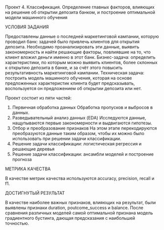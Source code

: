 Проект 4. Классификация. Определение главных факторов, влияющих на решение об открытии депозита банком, и построение оптимальной модели машинного обучения

УСЛОВИЯ ЗАДАНИЯ

Предоставлены данные о последней маркетинговой кампании, которую проводил банк: задачей было привлечь клиентов для открытия депозита. Необходимо проанализировать эти данные, выявить закономерность и найти решающие факторы, повлиявшие на то, что клиент вложил деньги именно в этот банк.
Бизнес-задача: определить характеристики, по которым можно выявить клиентов, более склонных к открытию депозита в банке, и за счёт этого повысить результативность маркетинговой кампании.
Техническая задача: построить модель машинного обучения, которая на основе предложенных характеристик клиента будет предсказывать, воспользуется он предложением об открытии депозита или нет.

Проект состоит из пяти частей:
1.	Первичная обработка данных
Обработка пропусков и выбросов в данных.
2.	Разведывательный анализ данных (EDA)
Исследуются данные, нащупываются первые закономерности и выдвигаются 	гипотезы.
3.	Отбор и преобразование признаков
На этом этапе перекодируются преобразуются данные таким образом, чтобы их можно было использовать при решении задачи классификации.
4.	Решение задачи классификации: логистическая регрессия и решающие деревья
5.	Решение задачи классификации: ансамбли моделей и построение прогноза

МЕТРИКА КАЧЕСТВА

В качестве метрик качества используются accuracy, precision, recall и f1.

ДОСТИГНУТЫЙ РЕЗУЛЬТАТ

В качестве наиболее важных признаков, влияющих на результат, были выявлены признаки duration, poutcome_success и balance.
После сравнения различных моделей самой оптимальной признана модель градиентного бустинга, дающая предсказания с наибольшей точностью.
